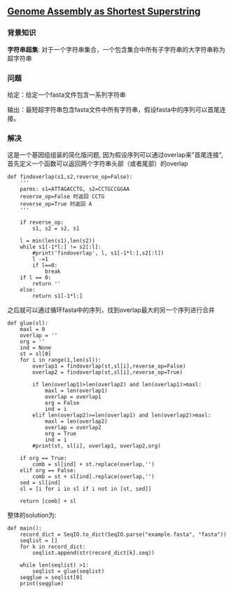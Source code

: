 ## [Genome Assembly as Shortest Superstring](http://rosalind.info/problems/long/)

### 背景知识

**字符串超集**: 对于一个字符串集合，一个包含集合中所有子字符串的大字符串称为超字符串

### 问题

给定：给定一个fasta文件包含一系列字符串

输出：最短超字符串包含fasta文件中所有字符串，假设fasta中的序列可以首尾连接。

### 解决

这是一个基因组组装的简化版问题, 因为假设序列可以通过overlap来"首尾连接", 首先定义一个函数可以返回两个字符串头部（或者尾部）的overlap

    def findoverlap(s1,s2,reverse_op=False):
        '''
        parms: s1=ATTAGACCTG, s2=CCTGCCGGAA
        reverse_op=False 时返回 CCTG
        reverse_op=True 时返回 A
        '''

        if reverse_op:
            s1, s2 = s2, s1

        l = min(len(s1),len(s2))
        while s1[-1*l:] != s2[:l]:
            #print('findoverlap', l, s1[-1*l:],s2[:l])
            l -=1
            if l==0:
                break
        if l == 0:
            return ''
        else:
            return s1[-1*l:]

之后就可以通过循环fasta中的序列，找到overlap最大的另一个序列进行合并

    def glue(sl):
        maxl = 0
        overlap = ''
        org = ''
        ind = None
        st = sl[0]
        for i in range(1,len(sl)):
            overlap1 = findoverlap(st,sl[i],reverse_op=False)
            overlap2 = findoverlap(st,sl[i],reverse_op=True)

            if len(overlap1)>len(overlap2) and len(overlap1)>maxl:
                maxl = len(overlap1)
                overlap = overlap1
                org = False
                ind = i
            elif len(overlap2)>=len(overlap1) and len(overlap2)>maxl:
                maxl = len(overlap2)
                overlap = overlap2
                org = True
                ind = i
            #print(st, sl[i], overlap1, overlap2,org)

        if org == True:
            comb = sl[ind] + st.replace(overlap,'')
        elif org == False:
            comb = st + sl[ind].replace(overlap,'')
        sed = sl[ind]
        sl = [i for i in sl if i not in [st, sed]]

        return [comb] + sl

整体的solution为:

    def main():
        record_dict = SeqIO.to_dict(SeqIO.parse("example.fasta", "fasta"))
        seqlist = []
        for k in record_dict:
            seqlist.append(str(record_dict[k].seq))

        while len(seqlist) >1:
            seqlist = glue(seqlist)
        seqglue = seqlist[0]
        print(seqglue)
